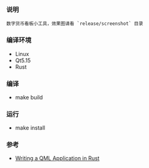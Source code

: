 ### 说明
    数字货币看板小工具，效果图请看 `release/screenshot` 目录

### 编译环境
- Linux
- Qt5.15
- Rust

### 编译
- make build

### 运行
- make install

### 参考
- [Writing a QML Application in Rust](https://dev.to/ayush1325/writing-a-qml-application-in-rust-part-1-3pgi)
